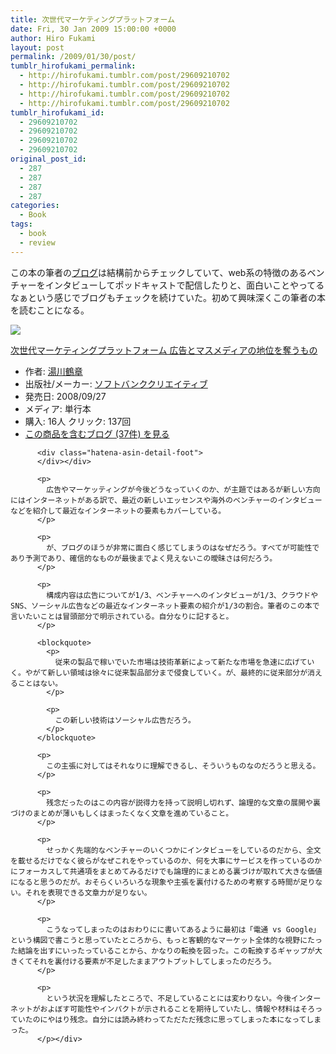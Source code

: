 ```yaml
---
title: 次世代マーケティングプラットフォーム
date: Fri, 30 Jan 2009 15:00:00 +0000
author: Hiro Fukami
layout: post
permalink: /2009/01/30/post/
tumblr_hirofukami_permalink:
  - http://hirofukami.tumblr.com/post/29609210702
  - http://hirofukami.tumblr.com/post/29609210702
  - http://hirofukami.tumblr.com/post/29609210702
  - http://hirofukami.tumblr.com/post/29609210702
tumblr_hirofukami_id:
  - 29609210702
  - 29609210702
  - 29609210702
  - 29609210702
original_post_id:
  - 287
  - 287
  - 287
  - 287
categories:
  - Book
tags:
  - book
  - review
---
```

<div class="section">
  <p>
    この本の筆者の<a href="http://it.blog-jiji.com/" target="_blank">ブログ</a>は結構前からチェックしていて、web系の特徴のあるベンチャーをインタビューしてポッドキャストで配信したりと、面白いことやってるなぁという感じでブログもチェックを続けていた。初めて興味深くこの筆者の本を読むことになる。
  </p>
  
  <div class="hatena-asin-detail">
    <p>
      <a href="http://www.amazon.co.jp/gp/product/4797348844/ref=as_li_tf_il?ie=UTF8&camp=247&creative=1211&creativeASIN=4797348844&linkCode=as2&tag=dsea-22" target="_blank"><img border="0" src="http://ws.assoc-amazon.jp/widgets/q?_encoding=UTF8&ASIN=4797348844&Format=_SL160_&ID=AsinImage&MarketPlace=JP&ServiceVersion=20070822&WS=1&tag=dsea-22" /></a><img src="http://www.assoc-amazon.jp/e/ir?t=dsea-22&l=as2&o=9&a=4797348844" width="1" height="1" border="0" alt="" style="border:none!important;margin:0!important;" /> <div class="hatena-asin-detail-info">
        <p>
          <a href="http://www.amazon.co.jp/gp/product/4797348844/ref=as_li_tf_tl?ie=UTF8&camp=247&creative=1211&creativeASIN=4797348844&linkCode=as2&tag=dsea-22" target="_blank">次世代マーケティングプラットフォーム 広告とマスメディアの地位を奪うもの</a><img src="http://www.assoc-amazon.jp/e/ir?t=dsea-22&l=as2&o=9&a=4797348844" width="1" height="1" border="0" alt="" style="border:none!important;margin:0!important;" /> <ul>
            <li>
              <span class="hatena-asin-detail-label">作者:</span> <a href="http://d.hatena.ne.jp/keyword/%C5%F2%C0%EE%C4%E1%BE%CF" class="keyword" target="_blank">湯川鶴章</a>
            </li>
            <li>
              <span class="hatena-asin-detail-label">出版社/メーカー:</span> <a href="http://d.hatena.ne.jp/keyword/%A5%BD%A5%D5%A5%C8%A5%D0%A5%F3%A5%AF%A5%AF%A5%EA%A5%A8%A5%A4%A5%C6%A5%A3%A5%D6" class="keyword" target="_blank">ソフトバンククリエイティブ</a>
            </li>
            <li>
              <span class="hatena-asin-detail-label">発売日:</span> 2008/09/27
            </li>
            <li>
              <span class="hatena-asin-detail-label">メディア:</span> 単行本
            </li>
            <li>
              <span class="hatena-asin-detail-label">購入</span>: 16人 <span class="hatena-asin-detail-label">クリック</span>: 137回
            </li>
            <li>
              <a href="http://d.hatena.ne.jp/asin/4797348844" target="_blank">この商品を含むブログ (37件) を見る</a>
            </li>
          </ul></div> 
          
          <div class="hatena-asin-detail-foot">
          </div></div> 
          
          <p>
            広告やマーケッティングが今後どうなっていくのか、が主題ではあるが新しい方向にはインターネットがある訳で、最近の新しいエッセンスや海外のベンチャーのインタビューなどを紹介して最近なインターネットの要素もカバーしている。
          </p>
          
          <p>
            が、ブログのほうが非常に面白く感じてしまうのはなぜだろう。すべてが可能性であり予測であり、確信的なものが最後までよく見えないこの曖昧さは何だろう。
          </p>
          
          <p>
            構成内容は広告についてが1/3、ベンチャーへのインタビューが1/3、クラウドやSNS、ソーシャル広告などの最近なインターネット要素の紹介が1/3の割合。筆者のこの本で言いたいことは冒頭部分で明示されている。自分なりに記すると。
          </p>
          
          <blockquote>
            <p>
              従来の製品で稼いでいた市場は技術革新によって新たな市場を急速に広げていく。やがて新しい領域は徐々に従来製品部分まで侵食していく。が、最終的に従来部分が消えることはない。
            </p>
            
            <p>
              この新しい技術はソーシャル広告だろう。
            </p>
          </blockquote>
          
          <p>
            この主張に対してはそれなりに理解できるし、そういうものなのだろうと思える。
          </p>
          
          <p>
            残念だったのはこの内容が説得力を持って説明し切れず、論理的な文章の展開や裏づけのまとめが薄いもしくはまったくなく文章を進めていること。
          </p>
          
          <p>
            せっかく先端的なベンチャーのいくつかにインタビューをしているのだから、全文を載せるだけでなく彼らがなぜこれをやっているのか、何を大事にサービスを作っているのかにフォーカスして共通項をまとめてみるだけでも論理的にまとめる裏づけが取れて大きな価値になると思うのだが。おそらくいろいろな現象や主張を裏付けるための考察する時間が足りない。それを表現できる文章力が足りない。
          </p>
          
          <p>
            こうなってしまったのはおわりにに書いてあるように最初は「電通 vs Google」という構図で書こうと思っていたところから、もっと客観的なマーケット全体的な視野にたった結論を出すにいったっていることから、かなりの転換を図った。この転換するギャップが大きくてそれを裏付ける要素が不足したままアウトプットしてしまったのだろう。
          </p>
          
          <p>
            という状況を理解したところで、不足していることには変わりない。今後インターネットがおよぼす可能性やインパクトが示されることを期待していたし、情報や材料はそろっていたのにやはり残念。自分には読み終わってただただ残念に思ってしまった本になってしまった。
          </p></div>